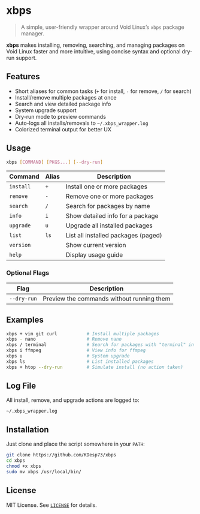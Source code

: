 # xbps

> A simple, user-friendly wrapper around Void Linux’s `xbps` package manager.

**xbps** makes installing, removing, searching, and managing packages on Void Linux faster and more intuitive, using concise syntax and optional dry-run support.

## Features

- Short aliases for common tasks (`+` for install, `-` for remove, `/` for search)
- Install/remove multiple packages at once
- Search and view detailed package info
- System upgrade support
- Dry-run mode to preview commands
- Auto-logs all installs/removals to `~/.xbps_wrapper.log`
- Colorized terminal output for better UX

## Usage

```bash
xbps [COMMAND] [PKGS...] [--dry-run]
```

| Command      | Alias | Description                           |
|--------------|-------|---------------------------------------|
| `install`    | `+`   | Install one or more packages          |
| `remove`     | `-`   | Remove one or more packages           |
| `search`     | `/`   | Search for packages by name           |
| `info`       | `i`   | Show detailed info for a package      |
| `upgrade`    | `u`   | Upgrade all installed packages        |
| `list`       | `ls`  | List all installed packages (paged)   |
| `version`    |       | Show current version                  |
| `help`       |       | Display usage guide                   |

### Optional Flags

| Flag        | Description                                   |
|-------------|-----------------------------------------------|
| `--dry-run` | Preview the commands without running them     |


## Examples

```bash
xbps + vim git curl           # Install multiple packages
xbps - nano                   # Remove nano
xbps / terminal               # Search for packages with "terminal" in name
xbps i ffmpeg                 # View info for ffmpeg
xbps u                        # System upgrade
xbps ls                       # List installed packages
xbps + htop --dry-run         # Simulate install (no action taken)
```

## Log File

All install, remove, and upgrade actions are logged to:

```
~/.xbps_wrapper.log
```

## Installation

Just clone and place the script somewhere in your `PATH`:

```bash
git clone https://github.com/KDesp73/xbps
cd xbps
chmod +x xbps
sudo mv xbps /usr/local/bin/
```

## License

MIT License.
See [`LICENSE`](./LICENSE) for details.


